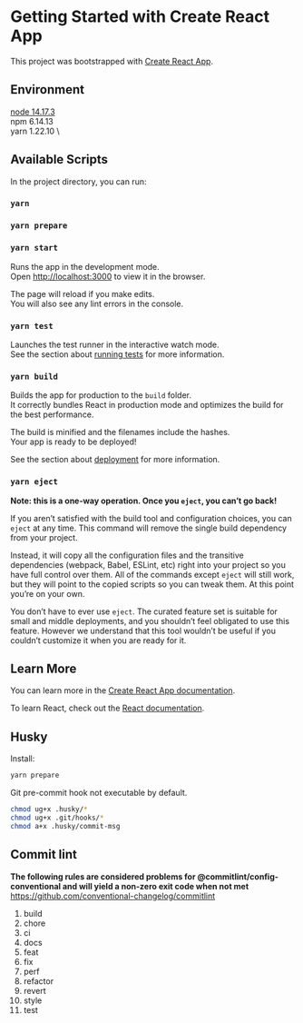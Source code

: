 # Getting Started with Create React App

This project was bootstrapped with [Create React App](https://github.com/facebook/create-react-app).

## Environment

[node 14.17.3](https://nodejs.org/en/blog/release/v14.17.3/)\
npm 6.14.13 \
yarn 1.22.10 \

## Available Scripts

In the project directory, you can run:

### `yarn`

### `yarn prepare`

### `yarn start`

Runs the app in the development mode.\
Open [http://localhost:3000](http://localhost:3000) to view it in the browser.

The page will reload if you make edits.\
You will also see any lint errors in the console.

### `yarn test`

Launches the test runner in the interactive watch mode.\
See the section about [running tests](https://facebook.github.io/create-react-app/docs/running-tests) for more information.

### `yarn build`

Builds the app for production to the `build` folder.\
It correctly bundles React in production mode and optimizes the build for the best performance.

The build is minified and the filenames include the hashes.\
Your app is ready to be deployed!

See the section about [deployment](https://facebook.github.io/create-react-app/docs/deployment) for more information.

### `yarn eject`

**Note: this is a one-way operation. Once you `eject`, you can’t go back!**

If you aren’t satisfied with the build tool and configuration choices, you can `eject` at any time. This command will remove the single build dependency from your project.

Instead, it will copy all the configuration files and the transitive dependencies (webpack, Babel, ESLint, etc) right into your project so you have full control over them. All of the commands except `eject` will still work, but they will point to the copied scripts so you can tweak them. At this point you’re on your own.

You don’t have to ever use `eject`. The curated feature set is suitable for small and middle deployments, and you shouldn’t feel obligated to use this feature. However we understand that this tool wouldn’t be useful if you couldn’t customize it when you are ready for it.

## Learn More

You can learn more in the [Create React App documentation](https://facebook.github.io/create-react-app/docs/getting-started).

To learn React, check out the [React documentation](https://reactjs.org/).

## Husky

Install:

```bash
yarn prepare
```

Git pre-commit hook not executable by default.

```bash
chmod ug+x .husky/*
chmod ug+x .git/hooks/*
chmod a+x .husky/commit-msg
```

## Commit lint

**The following rules are considered problems for @commitlint/config-conventional and will yield a non-zero exit code when not met**
https://github.com/conventional-changelog/commitlint

1. build
2. chore
3. ci
4. docs
5. feat
6. fix
7. perf
8. refactor
9. revert
10. style
11. test

